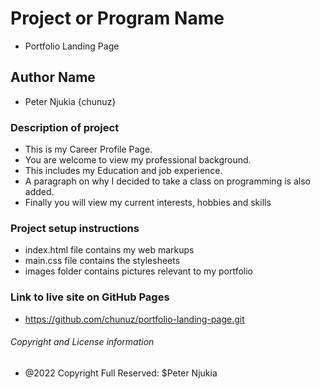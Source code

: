 # Project or Program Name
- Portfolio Landing Page
## Author Name
- Peter Njukia {chunuz}
### Description of project
- This is my Career Profile Page. 
- You are welcome to view my professional background. 
- This includes my Education and job experience. 
- A paragraph on why I decided to take a class on programming is also added.
- Finally you will view my current interests, hobbies and skills
### Project setup instructions
- index.html file contains my web markups
- main.css file contains the stylesheets
- images folder contains pictures relevant to my portfolio
### Link to live site on GitHub Pages
- https://github.com/chunuz/portfolio-landing-page.git
###### Copyright and License information
- @2022 Copyright Full Reserved: $Peter Njukia 







